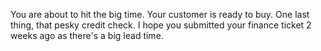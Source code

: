 You are about to hit the big time. Your customer is ready to buy. One last thing, that pesky credit check. I hope you submitted your finance ticket 2 weeks ago as there's a big lead time. 